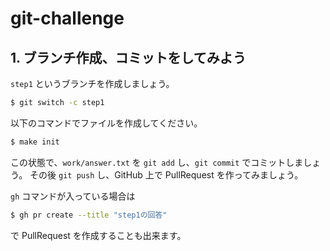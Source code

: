 # git-challenge

## 1. ブランチ作成、コミットをしてみよう

`step1` というブランチを作成しましょう。

```sh
$ git switch -c step1
```

以下のコマンドでファイルを作成してください。

```sh
$ make init
```

この状態で、`work/answer.txt` を `git add` し、`git commit` でコミットしましょう。
その後 `git push` し、GitHub 上で PullRequest を作ってみましょう。

`gh` コマンドが入っている場合は

```sh
$ gh pr create --title "step1の回答"
```

で PullRequest を作成することも出来ます。
